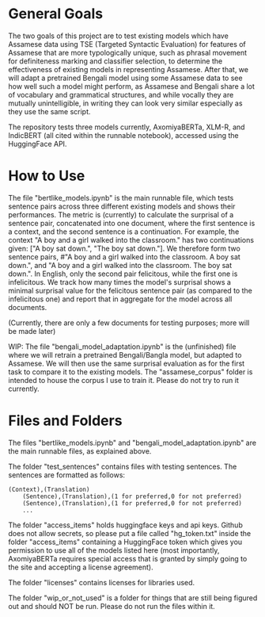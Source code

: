 # General Goals
The two goals of this project are to test existing models which have Assamese data using TSE (Targeted Syntactic Evaluation) for features of Assamese that are more typologically unique, such as phrasal movement for definiteness marking and classifier selection, to determine the effectiveness of existing models in representing Assamese. After that, we will adapt a pretrained Bengali model using some Assamese data to see how well such a model might perform, as Assamese and Bengali share a lot of vocabulary and grammatical structures, and while vocally they are mutually unintelligible, in writing they can look very similar especially as they use the same script.

The repository tests three models currently, AxomiyaBERTa, XLM-R, and IndicBERT (all cited within the runnable notebook), accessed using the HuggingFace API. 

# How to Use
The file "bertlike_models.ipynb" is the main runnable file, which tests sentence pairs across three different existing models and shows their performances. The metric is (currently) to calculate the surprisal of a sentence pair, concatenated into one document, where the first sentence is a context, and the second sentence is a continuation. For example, the context "A boy and a girl walked into the classroom." has two continuations given: ["A boy sat down.", "The boy sat down."]. We therefore form two sentence pairs, #"A boy and a girl walked into the classroom. A boy sat down.", and "A boy and a girl walked into the classroom. The boy sat down.". In English, only the second pair felicitous, while the first one is infelicitous. We track how many times the model's surprisal shows a minimal surprisal value for the felicitous sentence pair (as compared to the infelicitous one) and report that in aggregate for the model across all documents.

(Currently, there are only a few documents for testing purposes; more will be made later)

WIP: The file "bengali_model_adaptation.ipynb" is the (unfinished) file where we will retrain a pretrained Bengali/Bangla model, but adapted to Assamese. We will then use the same surprisal evaluation as for the first task to compare it to the existing models. The "assamese_corpus" folder is intended to house the corpus I use to train it. Please do not try to run it currently.

# Files and Folders
The files "bertlike_models.ipynb" and "bengali_model_adaptation.ipynb" are the main runnable files, as explained above.

The folder "test_sentences" contains files with testing sentences. The sentences are formatted as follows:<br>
```
(Context),(Translation)
    (Sentence),(Translation),(1 for preferred,0 for not preferred)
    (Sentence),(Translation),(1 for preferred,0 for not preferred)
    ...
```

The folder "access_items" holds huggingface keys and api keys. Github does not allow secrets, so please put a file called "hg_token.txt" inside the folder "access_items" containing a HuggingFace token which gives you permission to use all of the models listed here (most importantly, AxomiyaBERTa requires special access that is granted by simply going to the site and accepting a license agreement).

The folder "licenses" contains licenses for libraries used.

The folder "wip_or_not_used" is a folder for things that are still being figured out and should NOT be run. Please do not run the files within it.
